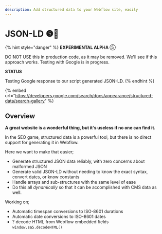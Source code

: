 ```yaml
---
description: Add structured data to your Webflow site, easily
---
```


# JSON-LD ❺🧪

{% hint style="danger" %}
**EXPERIMENTAL ALPHA** ⑤

DO NOT USE this in production code, as it may be removed. We'll see if this approach works. Testing with Google is in progress.&#x20;

**STATUS**

Testing Google response to our script generated JSON-LD.&#x20;
{% endhint %}

{% embed url="https://developers.google.com/search/docs/appearance/structured-data/search-gallery" %}

## Overview <a href="#display-captions-in-webflows-lightboxes" id="display-captions-in-webflows-lightboxes"></a>

**A great website is a wonderful thing, but it's useless if no one can find it.**&#x20;

In the SEO game, structured data is a powerful tool, but there is no direct support for generating it in Webflow.&#x20;

Here we want to make that easier;

* Generate structured JSON data reliably, with zero concerns about malformed JSON
* Generate valid JSON-LD without needing to know the exact syntax, convert dates, or know constants
* Handle arrays and sub-structures with the same level of ease
* Do this all _dynamically_ so that it can be accomplished with CMS data as well.&#x20;

Working on;

* Automatic timespan conversions to ISO-8601 durations&#x20;
* Automatic date conversions to ISO-8601 dates&#x20;
* &#x20;? decode HTML from Webflow embedded fields \
  `window.sa5.decodeHTML()`&#x20;
